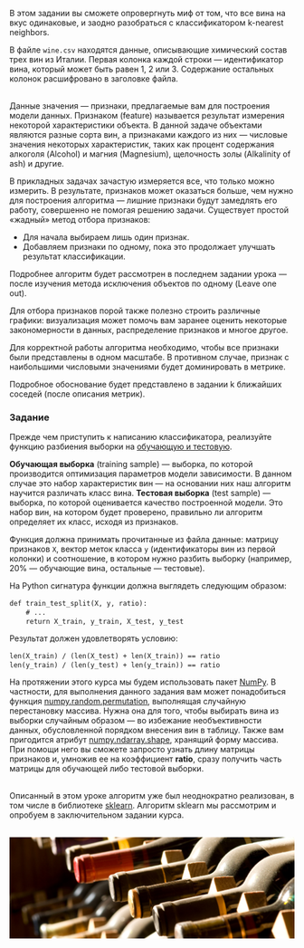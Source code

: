 В этом задании вы сможете опровергнуть миф от том, что все вина на вкус одинаковые, и заодно разобраться с классификатором k-nearest neighbors.

В файле `wine.csv` находятся данные, описывающие химический состав трех вин из Италии. Первая колонка каждой строки — идентификатор вина, который может быть
равен 1, 2 или 3. Содержание остальных колонок расшифровано в заголовке файла.

\
Данные значения — признаки, предлагаемые вам для построения модели данных. Признаком (feature) называется результат измерения некоторой характеристики объекта. В данной задаче объектами являются разные сорта вин, а признаками каждого из них — числовые значения некоторых характеристик, таких как процент содержания алкоголя (Alcohol) и магния (Magnesium), щелочность золы (Alkalinity of ash) и другие.


В прикладных задачах зачастую измеряется все, что только можно измерить. В результате, признаков может оказаться больше, чем нужно для построения алгоритма — лишние признаки будут замедлять его работу, совершенно не помогая решению задачи. Существует простой «жадный» метод отбора признаков:
- Для начала выбираем лишь один признак.
- Добавляем признаки по одному, пока это продолжает улучшать результат классификации.
<div class="hint">Подробнее алгоритм будет рассмотрен в последнем задании урока — после изучения метода исключения объектов по одному (Leave one out).</div>

Для отбора признаков порой также полезно строить различные графики: визуализация может помочь вам заранее оценить некоторые закономерности в данных, распределение признаков и многое другое.

Для корректной работы алгоритма необходимо, чтобы все признаки были представлены в одном масштабе. В противном случае, признак с наибольшими числовыми значениями будет доминировать в метрике.

<div class="hint">Подробное обоснование будет представлено в задании k ближайших соседей (после описания метрик).</div>

### Задание

Прежде чем приступить к написанию классификатора, реализуйте
функцию разбиения выборки на [обучающую и тестовую](http://www.machinelearning.ru/wiki/index.php?title=%D0%92%D1%8B%D0%B1%D0%BE%D1%80%D0%BA%D0%B0).

**Обучающая выборка** (training sample) — выборка, по которой производится оптимизация параметров модели зависимости. В данном случае это набор характеристик вин — на основании них наш алгоритм научится различать класс вина.
**Тестовая выборка** (test sample) — выборка, по которой оценивается качество построенной модели. Это набор вин, на котором будет проверено, правильно ли алгоритм определяет их класс, исходя из признаков.

Функция должна принимать прочитанные из файла данные: матрицу признаков `X`, вектор меток класса `y` (идентификаторы вин из первой колонки) и соотношение, в котором нужно разбить выборку (например, 20% — обучающие вина, остальные — тестовые).

На Python сигнатура функции должна выглядеть следующим образом:

    def train_test_split(X, y, ratio):
        # ...
        return X_train, y_train, X_test, y_test


Результат должен удовлетворять условию:

    len(X_train) / (len(X_test) + len(X_train)) == ratio
    len(y_train) / (len(y_test) + len(y_train)) == ratio

На протяжении этого курса мы будем использовать пакет [NumPy](https://docs.scipy.org/doc/numpy-1.15.1/user/index.html). В частности, для выполнения данного задания вам может понадобиться функция [numpy.random.permutation](https://docs.scipy.org/doc/numpy-1.15.0/reference/generated/numpy.random.permutation.html), выполнящая случайную перестановку массива. Нужна она для того, чтобы выбирать вина из выборки случайным образом — во избежание необъективности данных, обусловленной порядком внесения вин в таблицу. Также вам пригодится атрибут [numpy.ndarray.shape](https://docs.scipy.org/doc/numpy/reference/generated/numpy.ndarray.shape.html), хранящий форму массива. При помощи него вы сможете запросто узнать длину матрицы признаков и, умножив ее на коэффициент **ratio**, сразу получить часть матрицы для обучающей либо тестовой выборки.

\
Описанный в этом уроке алгоритм уже был неоднократно реализован, в том числе в библиотеке [sklearn](https://scikit-learn.org/stable/modules/generated/sklearn.neighbors.KNeighborsClassifier.html). Алгоритм sklearn мы рассмотрим и опробуем в заключительном задании курса.
<br/>
<br/>

![Wine](wine.jpg)
